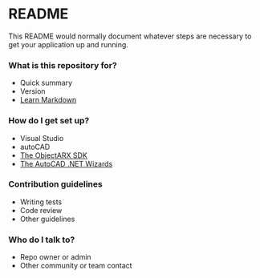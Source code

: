 # README #

This README would normally document whatever steps are necessary to get your application up and running.

### What is this repository for? ###

* Quick summary
* Version
* [Learn Markdown](https://bitbucket.org/tutorials/markdowndemo)

### How do I get set up? ###

* Visual Studio
* autoCAD
* [The ObjectARX SDK](http://usa.autodesk.com/adsk/servlet/index?siteID=123112&id=773204)
* [The AutoCAD .NET Wizards](http://usa.autodesk.com/adsk/servlet/index?siteID=123112&id=1911627)

### Contribution guidelines ###

* Writing tests
* Code review
* Other guidelines

### Who do I talk to? ###

* Repo owner or admin
* Other community or team contact